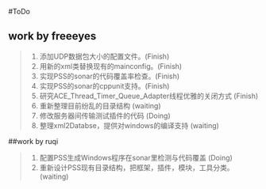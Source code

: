 #ToDo

## work by freeeyes
> 1. 添加UDP数据包大小的配置文件。(Finish)
> 2. 用新的xml类替换现有的mainconfig。(Finish)
> 3. 实现PSS的sonar的代码覆盖率检查。(Finish)
> 4. 实现PSS的sonar的cppunit支持。(Finish)
> 5. 研究ACE_Thread_Timer_Queue_Adapter线程优雅的关闭方式 (Finish)
> 6. 重新整理目前纷乱的目录结构 (waiting)
> 7. 修改服务器间传输测试插件的代码 (Doing)
> 8. 整理xml2Databse，提供对windows的编译支持 (waiting)

##work by ruqi
> 1. 配置PSS生成Windows程序在sonar里检测与代码覆盖 (Doing)
> 2. 重新设计PSS现有目录结构，把框架，插件，模块，工具分类。 (waiting)